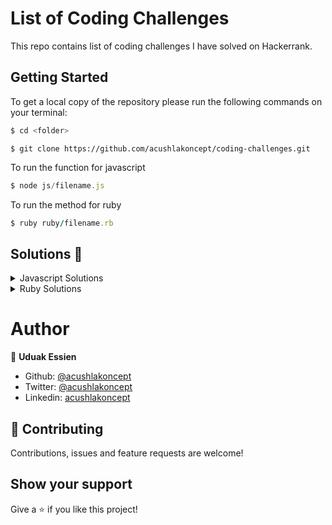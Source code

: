 # List of Coding Challenges

This repo contains list of coding challenges I have solved on Hackerrank.

## Getting Started

To get a local copy of the repository please run the following commands on your terminal:

```bash
$ cd <folder>
```

```shell
$ git clone https://github.com/acushlakoncept/coding-challenges.git
```

To run the function for javascript

```javascript
$ node js/filename.js
```

To run the method for ruby

```ruby
$ ruby ruby/filename.rb
```

## Solutions 🙂

<details markdown="block">
  <summary> Javascript Solutions </summary>

- [destroyer](https://github.com/acushlakoncept/coding-challenges/blob/master/js/destroyer.js)

- [reverseString](https://github.com/acushlakoncept/coding-challenges/blob/master/js/reverse_string.js)

- [translatePigLatin](https://github.com/acushlakoncept/coding-challenges/blob/master/js/translate_piglatin.js)

- [truncate_string](https://github.com/acushlakoncept/coding-challenges/blob/master/js/truncate_string.js)

- [convert_html](https://github.com/acushlakoncept/coding-challenges/blob/master/js/convert_html.js)

- [pair_element](https://github.com/acushlakoncept/coding-challenges/blob/master/js/pair_element.js)

- [sum_prime](https://github.com/acushlakoncept/coding-challenges/blob/master/js/sum_prime.js)

- [chunk_array](https://github.com/acushlakoncept/coding-challenges/blob/master/js/chunk_array.js)

- [getindex](https://github.com/acushlakoncept/coding-challenges/blob/master/js/getindex.js)

- [staircase](https://github.com/acushlakoncept/coding-challenges/blob/master/js/staircase.js)

- [birthday_cake_candles](https://github.com/acushlakoncept/coding-challenges/blob/master/js/birthday_cake_candles.js)

- [breaking_records](https://github.com/acushlakoncept/coding-challenges/blob/master/js/breaking_records.js)

- [title_case](https://github.com/acushlakoncept/coding-challenges/blob/master/js/title_case.js)

- [franken_splice](https://github.com/acushlakoncept/coding-challenges/blob/master/js/franken_splice.js)

- [counting_valleys](https://github.com/acushlakoncept/coding-challenges/blob/master/js/counting_valleys.js)

- [stock_merchant](https://github.com/acushlakoncept/coding-challenges/blob/master/js/stock_merchant.js)

- [add_up_to_n](https://github.com/acushlakoncept/coding-challenges/blob/master/js/add_up_to_n.js)

- [migratory_birds](https://github.com/acushlakoncept/coding-challenges/blob/master/js/migratory_birds.js)

- [same](https://github.com/acushlakoncept/coding-challenges/blob/master/js/same.js)

- [sum_zero](https://github.com/acushlakoncept/coding-challenges/blob/master/js/sum_zero.js)

- [mode](https://github.com/acushlakoncept/coding-challenges/blob/master/js/mode.js)

- [count_unique_values](https://github.com/acushlakoncept/coding-challenges/blob/master/js/count_unique_values.js)

  </details>

<details markdown="block">
  <summary> Ruby Solutions </summary>

- [drawing_book](https://github.com/acushlakoncept/coding-challenges/blob/master/ruby/drawing_book.rb)

- [repeated_strings](https://github.com/acushlakoncept/coding-challenges/blob/master/ruby/repeated_strings.rb)

- [electronic_shop](https://github.com/acushlakoncept/coding-challenges/blob/master/ruby/electronic_shop.rb)

- [picking_numbers](https://github.com/acushlakoncept/coding-challenges/blob/master/ruby/picking_numbers.rb)

- [hurdle_race](https://github.com/acushlakoncept/coding-challenges/blob/master/ruby/hurdle_race.rb)

- [angry_professor](https://github.com/acushlakoncept/coding-challenges/blob/master/ruby/angry_professor.rb)

- [find_digits](https://github.com/acushlakoncept/coding-challenges/blob/master/ruby/find_digits.rb)

- [library_fine](https://github.com/acushlakoncept/coding-challenges/blob/master/ruby/library_fine.rb)

- [equalize_array](https://github.com/acushlakoncept/coding-challenges/blob/master/ruby/equalize_array.rb)

- [encryption](https://github.com/acushlakoncept/coding-challenges/blob/master/ruby/encryption.rb)

- [palindrome](https://github.com/acushlakoncept/coding-challenges/blob/master/ruby/palindrome.rb)

- [anagram](https://github.com/acushlakoncept/coding-challenges/blob/master/ruby/anagram.rb)

- [fibonacci_numbers](https://github.com/acushlakoncept/coding-challenges/blob/master/ruby/fibonacci_numbers.rb)

- [chocolate_feast](https://github.com/acushlakoncept/coding-challenges/blob/master/ruby/chocolate_feast.rb)

- [linked_list](https://github.com/acushlakoncept/coding-challenges/blob/master/ruby/linked_list.rb)

- [stacks](https://github.com/acushlakoncept/coding-challenges/blob/master/ruby/stacks.rb)

- [queue](https://github.com/acushlakoncept/coding-challenges/blob/master/ruby/queue.rb)

- [min_stack](https://github.com/acushlakoncept/coding-challenges/blob/master/ruby/min_stack.rb)

- [sliding_maximum](https://github.com/acushlakoncept/coding-challenges/blob/master/ruby/queue.rb)

  </details>

# Author

👤 **Uduak Essien**

- Github: [@acushlakoncept](https://github.com/acushlakoncept/)
- Twitter: [@acushlakoncept](https://twitter.com/acushlakoncept)
- Linkedin: [acushlakoncept](https://www.linkedin.com/in/acushlakoncept/)

## 🤝 Contributing

Contributions, issues and feature requests are welcome!

## Show your support

Give a ⭐️ if you like this project!
